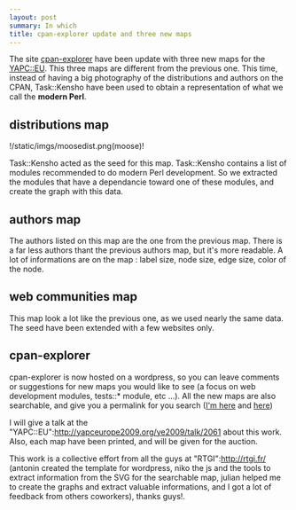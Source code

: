 ```yaml
---
layout: post
summary: In which 
title: cpan-explorer update and three new maps
---
```


The site [cpan-explorer](http://cpan-explorer.org/) have been update with three new maps for the [YAPC::EU](http://yapceurope2009.org/ye2009/). This three maps are different from the previous one. This time, instead of having a big photography of the distributions and authors on the CPAN, Task::Kensho have been used to obtain a representation of what we call the **modern Perl**.

## distributions map

!/static/imgs/moosedist.png(moose)!

Task::Kensho acted as the seed for this map. Task::Kensho contains a list of modules recommended to do modern Perl development. So we extracted the modules that have a dependancie toward one of these modules, and create the graph with this data.

## authors map

The authors listed on this map are the one from the previous map. There is a far less authors thant the previous authors map, but it's more readable. A lot of informations are on the map : label size, node size, edge size, color of the node.  

## web communities map

This map look a lot like the previous one, as we used nearly the same data. The seed have been extended with a few websites only.

## cpan-explorer

cpan-explorer is now hosted on a wordpress, so you can leave comments or suggestions for new maps you would like to see (a focus on web development modules, tests::* module, etc ...). All the new maps are also searchable, and give you a permalink for you search ([I'm here](http://cpan-explorer.org/2009/07/28/new-web-communities-map-for-yapceu/#dist%3Dlumberjaph.net) and [here](http://cpan-explorer.org/2009/07/28/version-of-the-authors-graph-for-yapceu/#author%3Dfranck))

I will give a talk at the "YAPC::EU":http://yapceurope2009.org/ye2009/talk/2061 about this work. Also, each map have been printed, and will be given for the auction.

This work is a collective effort from all the guys at "RTGI":http://rtgi.fr/ (antonin created the template for wordpress, niko the js and the tools to extract information from the SVG for the searchable map, julian helped me to create the graphs and extract valuable informations, and I got a lot of feedback from others coworkers), thanks guys!.
